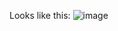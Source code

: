 Looks like this:
![image](https://github.com/MelanieRD/Calculadora-en-C-/assets/57066220/e585048b-3a0a-4c72-9df2-6928f20bdde4)
